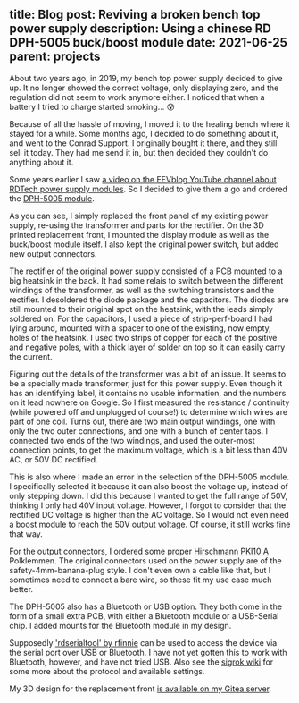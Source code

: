 title: Blog
post: Reviving a broken bench top power supply
description: Using a chinese RD DPH-5005 buck/boost module
date: 2021-06-25
parent: projects
---

About two years ago, in 2019, my bench top power supply decided to give up.
It no longer showed the correct voltage, only displaying zero, and the regulation did not seem to work anymore either.
I noticed that when a battery I tried to charge started smoking... 😰

Because of all the hassle of moving, I moved it to the healing bench where it stayed for a while.
Some months ago, I decided to do something about it, and went to the Conrad Support.
I originally bought it there, and they still sell it today.
They had me send it in, but then decided they couldn't do anything about it.

Some years earlier I saw [a video on the EEVblog YouTube channel about RDTech power supply modules](https://www.youtube.com/watch?v=Cw2AjcczHg4).
So I decided to give them a go and ordered the [DPH-5005 module](https://de.aliexpress.com/item/32840324731.html).

<!--%
lightgallery([
    [ "img/rd_psu_mod_7.jpg", "Front view of the finished PSU" ],
    [ "img/rd_psu_mod_6.jpg", "Side view of the finished PSU" ],
])
%-->

As you can see, I simply replaced the front panel of my existing power supply, re-using the transformer and parts for the rectifier.
On the 3D printed replacement front, I mounted the display module as well as the buck/boost module itself.
I also kept the original power switch, but added new output connectors.

<!--%
lightgallery([
    [ "img/basetech_bt305_cover_2.png", "Front view of the 3D model"],
    [ "img/basetech_bt305_cover_1.png", "Back side of the 3D model"],
])
%-->

The rectifier of the original power supply consisted of a PCB mounted to a big heatsink in the back.
It had some relais to switch between the different windings of the transformer, as well as the switching transistors and the rectifier.
I desoldered the diode package and the capacitors.
The diodes are still mounted to their original spot on the heatsink, with the leads simply soldered on.
For the capacitors, I used a piece of strip-perf-board I had lying around, mounted with a spacer to one of the existing, now empty, holes of the heatsink.
I used two strips of copper for each of the positive and negative poles, with a thick layer of solder on top so it can easily carry the current.

<!--%
lightgallery([
    [ "img/rd_psu_mod_1.jpg", "Left view inside the opened device" ],
    [ "img/rd_psu_mod_5.jpg", "Right view inside the opened device" ],
])
%-->

Figuring out the details of the transformer was a bit of an issue.
It seems to be a specially made transformer, just for this power supply.
Even though it has an identifying label, it contains no usable information, and the numbers on it lead nowhere on Google.
So I first measured the resistance / continuity (while powered off and unplugged of course!) to determine which wires are part of one coil.
Turns out, there are two main output windings, one with only the two outer connections, and one with a bunch of center taps.
I connected two ends of the two windings, and used the outer-most connection points, to get the maximum voltage, which is a bit less than 40V AC, or 50V DC rectified.

This is also where I made an error in the selection of the DPH-5005 module.
I specifically selected it because it can also boost the voltage up, instead of only stepping down.
I did this because I wanted to get the full range of 50V, thinking I only had 40V input voltage.
However, I forgot to consider that the rectified DC voltage is higher than the AC voltage.
So I would not even need a boost module to reach the 50V output voltage.
Of course, it still works fine that way.

<!--%
lightgallery([
    [ "img/rd_psu_mod_2.jpg", "Closer look at the display module" ],
    [ "img/rd_psu_mod_3.jpg", "Close up of the rectifier" ],
    [ "img/rd_psu_mod_4.jpg", "Closer view of the connectors and the buck/boost module" ],
])
%-->

For the output connectors, I ordered some proper [Hirschmann PKI10 A](https://www.conrad.de/de/p/sks-hirschmann-pki-10-a-au-polklemme-rot-35-a-1-st-732786.html) Polklemmen.
The original connectors used on the power supply are of the safety-4mm-banana-plug style.
I don't even own a cable like that, but I sometimes need to connect a bare wire, so these fit my use case much better.

The DPH-5005 also has a Bluetooth or USB option.
They both come in the form of a small extra PCB, with either a Bluetooth module or a USB-Serial chip.
I added mounts for the Bluetooth module in my design.

Supposedly ['rdserialtool' by rfinnie](https://github.com/rfinnie/rdserialtool) can be used to access the device via the serial port over USB or Bluetooth.
I have not yet gotten this to work with Bluetooth, however, and have not tried USB.
Also see the [sigrok wiki](https://sigrok.org/wiki/RDTech_DPS_series) for some more about the protocol and available settings.

My 3D design for the replacement front [is available on my Gitea server](https://git.xythobuz.de/thomas/3d-print-designs/src/branch/master/basetech_bt305_cover.scad).
